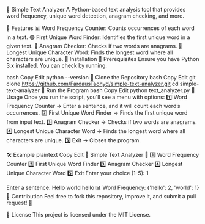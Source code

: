 🔹 Simple Text Analyzer
A Python-based text analysis tool that provides word frequency, unique word detection, anagram checking, and more.

📌 Features
📊 Word Frequency Counter: Counts occurrences of each word in a text.
🟢 First Unique Word Finder: Identifies the first unique word in a given text.
🔄 Anagram Checker: Checks if two words are anagrams.
📝 Longest Unique Character Word: Finds the longest word where all characters are unique.
🚀 Installation
🔹 Prerequisites
Ensure you have Python 3.x installed. You can check by running:

bash
Copy
Edit
python --version
🔹 Clone the Repository
bash
Copy
Edit
git clone https://github.com/FardausTaohyd/simple-text-analyzer.git
cd simple-text-analyzer
🔹 Run the Program
bash
Copy
Edit
python text_analyzer.py
📌 Usage
Once you run the script, you'll see a menu with options: 1️⃣ Word Frequency Counter → Enter a sentence, and it will count each word’s occurrences.
2️⃣ First Unique Word Finder → Finds the first unique word from input text.
3️⃣ Anagram Checker → Checks if two words are anagrams.
4️⃣ Longest Unique Character Word → Finds the longest word where all characters are unique.
5️⃣ Exit → Closes the program.

🛠 Example
plaintext
Copy
Edit
🔹 Simple Text Analyzer 🔹
1️⃣ Word Frequency Counter
2️⃣ First Unique Word Finder
3️⃣ Anagram Checker
4️⃣ Longest Unique Character Word
5️⃣ Exit
Enter your choice (1-5): 1

Enter a sentence: Hello world hello
📊 Word Frequency: {'hello': 2, 'world': 1}
📝 Contribution
Feel free to fork this repository, improve it, and submit a pull request! 🚀

📜 License
This project is licensed under the MIT License.
